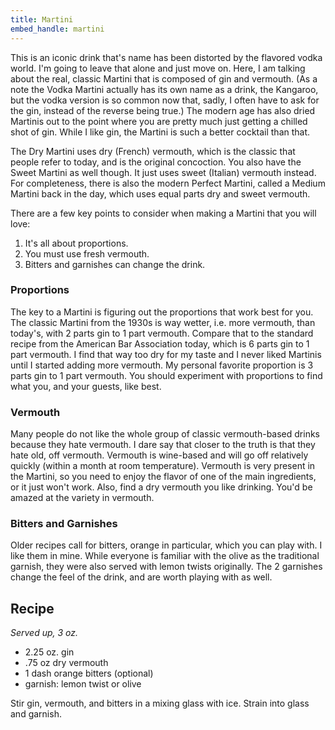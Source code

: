 ```yaml
---
title: Martini
embed_handle: martini
---
```


<amp-img width="640" height="427" layout="responsive" src="{{ site.baseurl }}{% link assets/images/martini.jpg %}"></amp-img>

This is an iconic drink that's name has been distorted by the flavored vodka world. I'm going to leave that alone and just move on. Here, I am talking about the real, classic Martini that is composed of gin and vermouth. (As a note the Vodka Martini actually has its own name as a drink, the Kangaroo, but the vodka version is so common now that, sadly, I often have to ask for the gin, instead of the reverse being true.) The modern age has also dried Martinis out to the point where you are pretty much just getting a chilled shot of gin. While I like gin, the Martini is such a better cocktail than that.

The Dry Martini uses dry (French) vermouth, which is the classic that people refer to today, and is the original concoction. You also have the Sweet Martini as well though. It just uses sweet (Italian) vermouth instead. For completeness, there is also the modern Perfect Martini, called a Medium Martini back in the day, which uses equal parts dry and sweet vermouth.

There are a few key points to consider when making a Martini that you will love:

1. It's all about proportions.
1. You must use fresh vermouth.
1. Bitters and garnishes can change the drink.

### Proportions
The key to a Martini is figuring out the proportions that work best for you. The classic Martini from the 1930s is way wetter, i.e. more vermouth, than today's, with 2 parts gin to 1 part vermouth. Compare that to the standard recipe from the American Bar Association today, which is 6 parts gin to 1 part vermouth. I find that way too dry for my taste and I never liked Martinis until I started adding more vermouth. My personal favorite proportion is 3 parts gin to 1 part vermouth. You should experiment with proportions to find what you, and your guests, like best.

### Vermouth
Many people do not like the whole group of classic vermouth-based drinks because they hate vermouth. I dare say that closer to the truth is that they hate old, off vermouth. Vermouth is wine-based and will go off relatively quickly (within a month at room temperature). Vermouth is very present in the Martini, so you need to enjoy the flavor of one of the main ingredients, or it just won't work. Also, find a dry vermouth you like drinking. You'd be amazed at the variety in vermouth.

### Bitters and Garnishes
Older recipes call for bitters, orange in particular, which you can play with. I like them in mine. While everyone is familiar with the olive as the traditional garnish, they were also served with lemon twists originally. The 2 garnishes change the feel of the drink, and are worth playing with as well.

## Recipe

*Served up, 3 oz.*

- 2.25 oz. gin
- .75 oz dry vermouth
- 1 dash orange bitters (optional)
- garnish: lemon twist or olive

Stir gin, vermouth, and bitters in a mixing glass with ice. Strain into glass and garnish.

